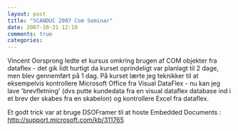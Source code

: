 ```yaml
---
layout: post
title: "SCANDUC 2007 Com Seminar"
date: 2007-10-31 12:10
comments: true 
categories: 
---
```

Vincent Oorsprong  ledte et kursus  omkring brugen af COM objekter fra dataflex - det gik lidt hurtigt da kurset oprindeligt var planlagt til 2 dage, men blev gennemført på 1 dag.  På kurset lærte jeg teknikker til at eksempelvis kontrollere Microsoft Office fra Visual DataFlex  -  nu kan jeg lave 'brevfletning' (dvs putte kundedata fra en visual dataflex database ind i et brev der skabes fra en skabelon) og kontrollere Excel fra dataflex.

Et godt trick var at bruge DSOFramer til at hoste Embedded Documents : <a href="http://support.microsoft.com/kb/311765">http://support.microsoft.com/kb/311765</a>
